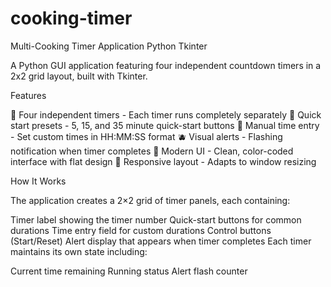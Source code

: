 # cooking-timer
Multi-Cooking Timer Application
Python
Tkinter

A Python GUI application featuring four independent countdown timers in a 2x2 grid layout, built with Tkinter.

Features

🍉 Four independent timers - Each timer runs completely separately
🍍 Quick start presets - 5, 15, and 35 minute quick-start buttons
🍒 Manual time entry - Set custom times in HH:MM:SS format
🫐 Visual alerts - Flashing notification when timer completes
🥥 Modern UI - Clean, color-coded interface with flat design
🍇 Responsive layout - Adapts to window resizing

How It Works

The application creates a 2×2 grid of timer panels, each containing:

Timer label showing the timer number
Quick-start buttons for common durations
Time entry field for custom durations
Control buttons (Start/Reset)
Alert display that appears when timer completes
Each timer maintains its own state including:

Current time remaining
Running status
Alert flash counter
